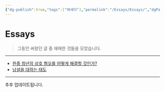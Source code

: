 ```yaml
---
{"dg-publish":true,"tags":["에세이"],"permalink":"/Essays/Essays/","dgPassFrontmatter":true,"created":"2024-02-08T15:32:39.848+09:00","updated":"2024-08-02T16:34:07.322+09:00"}
---
```



# Essays

> 그동안 써왔던 글 중 애매한 것들을 모았습니다.
---

+ [한중 청년의 상호 혐오를 어떻게 해결할 것인가?](Essays/2023-06-10.md)
+ [낭설을 대하는 태도](Essays/2024-05-24.md)

---

추후 업데이트됩니다.